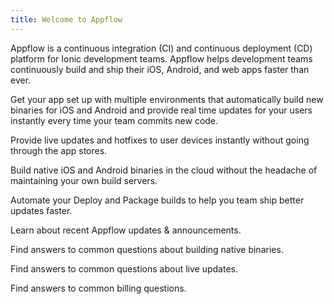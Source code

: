 ```yaml
---
title: Welcome to Appflow
---
```


Appflow is a continuous integration (CI) and continuous deployment (CD) platform for Ionic development teams. Appflow helps development teams continuously build and ship their iOS, Android, and web apps faster than ever.

<docs-cards class="static-width"> <docs-card header="Quickstart" href="/docs/appflow/quickstart/connect" img="/docs/assets/icons/guide-quickstart.png"> 

Get your app set up with multiple environments that automatically build new binaries for iOS and Android and provide real time updates for your users instantly every time your team commits new code.</docs-card>

<docs-card header="Deploy" href="/docs/appflow/deploy/intro" icon="/docs/assets/icons/guide-deploy-icon.png"> 

Provide live updates and hotfixes to user devices instantly without going through the app stores.</docs-card>

<docs-card header="Package" href="/docs/appflow/package/intro" icon="/docs/assets/icons/guide-package-icon.png"> 

Build native iOS and Android binaries in the cloud without the headache of maintaining your own build servers.</docs-card>

<docs-card header="Automate" href="/docs/appflow/automation/intro" icon="/docs/assets/icons/guide-automate-icon.png"> 

Automate your Deploy and Package builds to help you team ship better updates faster.</docs-card>

<docs-card header="News & Updates" href="https://ionic.zendesk.com/hc/en-us/categories/360000410554-Announcements" icon="/docs/assets/icons/guide-news-icon.png"> 

Learn about recent Appflow updates & announcements.</docs-card>

<docs-card header="Package FAQ" href="https://ionic.zendesk.com/hc/en-us/categories/360000410494-Package" icon="/docs/assets/icons/guide-faq-icon.png"> 

Find answers to common questions about building native binaries.</docs-card>

<docs-card header="Deploy FAQ" href="https://ionic.zendesk.com/hc/en-us/categories/360000409113-Deploy" icon="/docs/assets/icons/guide-faq-icon.png"> 

Find answers to common questions about live updates.</docs-card>

<docs-card header="Billing FAQ" href="https://ionic.zendesk.com/hc/en-us/categories/360000410574-Billing-Support" icon="/docs/assets/icons/guide-faq-icon.png"> 

Find answers to common billing questions.</docs-card> </docs-cards>
